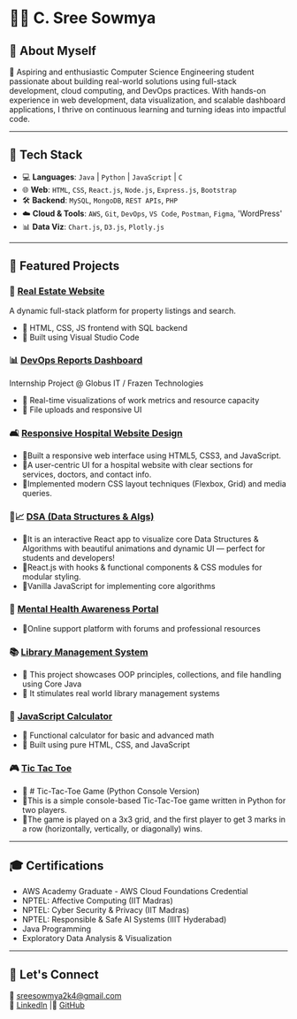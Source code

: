 # 👩‍💻 C. Sree Sowmya

## 📌 About Myself 

🚀 Aspiring and enthusiastic Computer Science Engineering student passionate about building real-world solutions using full-stack development, cloud computing, and DevOps practices. With hands-on experience in web development, data visualization, and scalable dashboard applications, I thrive on continuous learning and turning ideas into impactful code.

---

## 🔧 Tech Stack
- 💻 **Languages**: `Java` | `Python` | `JavaScript` | `C`
- 🌐 **Web**: `HTML`, `CSS`, `React.js`, `Node.js`, `Express.js`, `Bootstrap`
- 🛠️ **Backend**: `MySQL`, `MongoDB`, `REST APIs`, `PHP`
- ☁️ **Cloud & Tools**: `AWS`, `Git`, `DevOps`, `VS Code`, `Postman`, `Figma`, 'WordPress'
- 📊 **Data Viz**: `Chart.js`, `D3.js`, `Plotly.js`

---

## 📂 Featured Projects

### 🏡 [Real Estate Website](https://github.com/SreeSowmya2004/real-estate-website)
A dynamic full-stack platform for property listings and search.
- 🔹 HTML, CSS, JS frontend with SQL backend
- 🔹 Built using Visual Studio Code

### 📊 [DevOps Reports Dashboard](https://github.com/SreeSowmya2004/DevOps-Reports-Dashboard)
Internship Project @ Globus IT / Frazen Technologies
- 🔹 Real-time visualizations of work metrics and resource capacity
- 🔹 File uploads and responsive UI

### 🛋️ [Responsive Hospital Website Design](https://github.com/SreeSowmya2004/Responsive-Hospital-Website-Design)
- 🔹Built a responsive web interface using HTML5, CSS3, and JavaScript.
- 🔹A user-centric UI for a hospital website with clear sections for services, doctors, and contact info.
- 🔹Implemented modern CSS layout techniques (Flexbox, Grid) and media queries.

### 📅📈 [DSA (Data Structures & Algs)](https://github.com/SreeSowmya2004/DSA-Visualizer)
- 🔹It is an interactive React app to visualize core Data Structures & Algorithms with beautiful animations and dynamic UI — perfect for students and developers! 
- 🔹React.js with hooks & functional components & CSS modules for modular styling.
- 🔹Vanilla JavaScript for implementing core algorithms

### 🧠 [Mental Health Awareness Portal](https://github.com/SreeSowmya2004/mental-health-awareness)
- 🔹Online support platform with forums and professional resources

### 📚 [Library Management System](https://github.com/SreeSowmya2004/Library-Management-System)
- 🔹 This project showcases OOP principles, collections, and file handling using Core Java
- 🔹 It stimulates real world library management systems

### 🧮 [JavaScript Calculator](https://github.com/SreeSowmya2004/Scientific-Calculator-JavaScript-)
- 🔹 Functional calculator for basic and advanced math
- 🔹 Built using pure HTML, CSS, and JavaScript

### 🎮 [Tic Tac Toe](https://github.com/SreeSowmya2004/Scientific-Calculator-JavaScript-)
- 🔹 # Tic-Tac-Toe Game (Python Console Version)
- 🔹This is a simple console-based Tic-Tac-Toe game written in Python for two players. 
- 🔹The game is played on a 3x3 grid, and the first player to get 3 marks in a row (horizontally, vertically, or diagonally) wins.
    
---

## 🎓 Certifications
- AWS Academy Graduate - AWS Cloud Foundations Credential
- NPTEL: Affective Computing (IIT Madras)
- NPTEL: Cyber Security & Privacy (IIT Madras)
- NPTEL: Responsible & Safe AI Systems (IIIT Hyderabad)
- Java Programming
- Exploratory Data Analysis & Visualization

---

## 🌟 Let's Connect
📧 [sreesowmya2k4@gmail.com](mailto:sreesowmya2k4@gmail.com)  
🔗 [LinkedIn](https://linkedin.com/in/sree-sowmya-0b6742283) |🔗 [GitHub](https://github.com/SreeSowmya2004)


